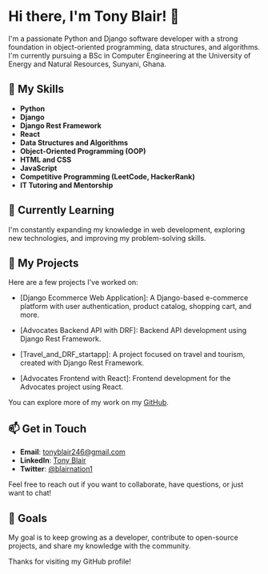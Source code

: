 # Hi there, I'm Tony Blair! 👋

I'm a passionate Python and Django software developer with a strong foundation in object-oriented programming, data structures, and algorithms. 
I'm currently pursuing a BSc in Computer Engineering at the University of Energy and Natural Resources, Sunyani, Ghana.

## 🚀 My Skills

- **Python**
- **Django**
- **Django Rest Framework**
- **React**
- **Data Structures and Algorithms**
- **Object-Oriented Programming (OOP)**
- **HTML and CSS**
- **JavaScript**
- **Competitive Programming (LeetCode, HackerRank)**
- **IT Tutoring and Mentorship**

## 🌱 Currently Learning

I'm constantly expanding my knowledge in web development, exploring new technologies, and improving my problem-solving skills.

## 💼 My Projects

Here are a few projects I've worked on:

- [Django Ecommerce Web Application]: A Django-based e-commerce platform with user authentication, product catalog, shopping cart, and more.

- [Advocates Backend API with DRF]: Backend API development using Django Rest Framework.

- [Travel_and_DRF_startapp]: A project focused on travel and tourism, created with Django Rest Framework.

- [Advocates Frontend with React]: Frontend development for the Advocates project using React.

You can explore more of my work on my [GitHub](https://github.com/Blairnation).

## 📫 Get in Touch

- **Email**: tonyblair246@gmail.com
- **LinkedIn**: [Tony Blair](https://www.linkedin.com/in/yeboah-tony-blair-4857a1268/)
- **Twitter**: [@blairnation1](https://twitter.com/blairnation1)

Feel free to reach out if you want to collaborate, have questions, or just want to chat!

## 🎯 Goals

My goal is to keep growing as a developer, contribute to open-source projects, and share my knowledge with the community.

Thanks for visiting my GitHub profile!
